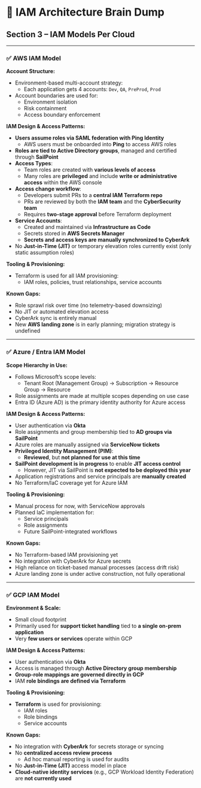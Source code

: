 # 🧠 IAM Architecture Brain Dump  
## Section 3 – IAM Models Per Cloud

---

### ✅ AWS IAM Model

**Account Structure:**
- Environment-based multi-account strategy:
  - Each application gets 4 accounts: `Dev`, `QA`, `PreProd`, `Prod`
- Account boundaries are used for:
  - Environment isolation
  - Risk containment
  - Access boundary enforcement

**IAM Design & Access Patterns:**
- **Users assume roles via SAML federation with Ping Identity**
  - AWS users must be onboarded into **Ping** to access AWS roles
- **Roles are tied to Active Directory groups**, managed and certified through **SailPoint**
- **Access Types**:
  - Team roles are created with **various levels of access**
  - Many roles are **privileged** and include **write or administrative access** within the AWS console
- **Access change workflow**:
  - Developers submit PRs to a **central IAM Terraform repo**
  - PRs are reviewed by both the **IAM team** and the **CyberSecurity team**
  - Requires **two-stage approval** before Terraform deployment
- **Service Accounts**:
  - Created and maintained via **Infrastructure as Code**
  - Secrets stored in **AWS Secrets Manager**
  - **Secrets and access keys are manually synchronized to CyberArk**
- No **Just-in-Time (JIT)** or temporary elevation roles currently exist (only static assumption roles)

**Tooling & Provisioning:**
- Terraform is used for all IAM provisioning:
  - IAM roles, policies, trust relationships, service accounts

**Known Gaps:**
- Role sprawl risk over time (no telemetry-based downsizing)
- No JIT or automated elevation access
- CyberArk sync is entirely manual
- New **AWS landing zone** is in early planning; migration strategy is undefined

---

### ✅ Azure / Entra IAM Model

**Scope Hierarchy in Use:**
- Follows Microsoft’s scope levels:
  - Tenant Root (Management Group) → Subscription → Resource Group → Resource
- Role assignments are made at multiple scopes depending on use case
- Entra ID (Azure AD) is the primary identity authority for Azure access

**IAM Design & Access Patterns:**
- User authentication via **Okta**
- Role assignments and group membership tied to **AD groups via SailPoint**
- Azure roles are manually assigned via **ServiceNow tickets**
- **Privileged Identity Management (PIM)**:
  - **Reviewed**, but **not planned for use at this time**
- **SailPoint development is in progress** to enable **JIT access control**
  - However, JIT via SailPoint is **not expected to be deployed this year**
- Application registrations and service principals are **manually created**
- No Terraform/IaC coverage yet for Azure IAM

**Tooling & Provisioning:**
- Manual process for now, with ServiceNow approvals
- Planned IaC implementation for:
  - Service principals
  - Role assignments
  - Future SailPoint-integrated workflows

**Known Gaps:**
- No Terraform-based IAM provisioning yet
- No integration with CyberArk for Azure secrets
- High reliance on ticket-based manual processes (access drift risk)
- Azure landing zone is under active construction, not fully operational

---

### ✅ GCP IAM Model

**Environment & Scale:**
- Small cloud footprint
- Primarily used for **support ticket handling** tied to **a single on-prem application**
- Very **few users or services** operate within GCP

**IAM Design & Access Patterns:**
- User authentication via **Okta**
- Access is managed through **Active Directory group membership**
- **Group-role mappings are governed directly in GCP**
- IAM **role bindings are defined via Terraform**

**Tooling & Provisioning:**
- **Terraform** is used for provisioning:
  - IAM roles
  - Role bindings
  - Service accounts

**Known Gaps:**
- No integration with **CyberArk** for secrets storage or syncing
- No **centralized access review process**
  - Ad hoc manual reporting is used for audits
- No **Just-in-Time (JIT)** access model in place
- **Cloud-native identity services** (e.g., GCP Workload Identity Federation) are **not currently used**
